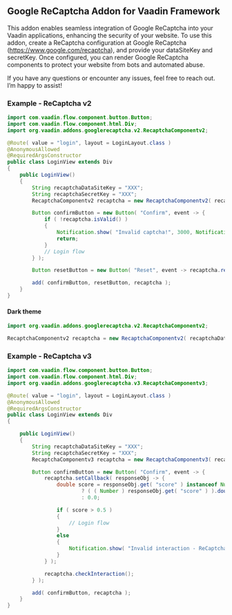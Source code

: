 ## Google ReCaptcha Addon for Vaadin Framework

This addon enables seamless integration of Google ReCaptcha into your Vaadin applications, enhancing the security of your website. To use this addon, create a ReCaptcha configuration at Google ReCaptcha (https://www.google.com/recaptcha), and provide your dataSiteKey and secretKey. Once configured, you can render Google ReCaptcha components to protect your website from bots and automated abuse.

If you have any questions or encounter any issues, feel free to reach out.
I’m happy to assist!


### Example - ReCaptcha v2

```java
import com.vaadin.flow.component.button.Button;
import com.vaadin.flow.component.html.Div;
import org.vaadin.addons.googlerecaptcha.v2.RecaptchaComponentv2;

@Route( value = "login", layout = LoginLayout.class )
@AnonymousAllowed
@RequiredArgsConstructor
public class LoginView extends Div
{
    public LoginView()
    {
        String recaptchaDataSiteKey = "XXX";
        String recaptchaSecretKey = "XXX";
        RecaptchaComponentv2 recaptcha = new RecaptchaComponentv2( recaptchaDataSiteKey, recaptchaSecretKey );

        Button confirmButton = new Button( "Confirm", event -> {
            if ( !recaptcha.isValid() )
            {
                Notification.show( "Invalid captcha!", 3000, Notification.Position.MIDDLE );
                return;
            }
            // Login flow
        } );

        Button resetButton = new Button( "Reset", event -> recaptcha.resetRecaptcha() );

        add( confirmButton, resetButton, recaptcha );
    }
}
```

#### Dark theme

```java
import org.vaadin.addons.googlerecaptcha.v2.RecaptchaComponentv2;

RecaptchaComponentv2 recaptcha = new RecaptchaComponentv2( recaptchaDataSiteKey, recaptchaSecretKey, "dark" );
```


### Example - ReCaptcha v3

```java
import com.vaadin.flow.component.button.Button;
import com.vaadin.flow.component.html.Div;
import org.vaadin.addons.googlerecaptcha.v3.RecaptchaComponentv3;

@Route( value = "login", layout = LoginLayout.class )
@AnonymousAllowed
@RequiredArgsConstructor
public class LoginView extends Div
{

    public LoginView()
    {
        String recaptchaDataSiteKey = "XXX";
        String recaptchaSecretKey = "XXX";
        RecaptchaComponentv3 recaptcha = new RecaptchaComponentv3( recaptchaDataSiteKey, recaptchaSecretKey );

        Button confirmButton = new Button( "Confirm", event -> {
            recaptcha.setCallback( responseObj -> {
                double score = responseObj.get( "score" ) instanceof Number
                        ? ( ( Number ) responseObj.get( "score" ) ).doubleValue()
                        : 0.0;

                if ( score > 0.5 )
                {
                    // Login flow
                }
                else
                {
                    Notification.show( "Invalid interaction - ReCaptcha score too low" );
                }
            } );

            recaptcha.checkInteraction();
        } );

        add( confirmButton, recaptcha );
    }
}
```